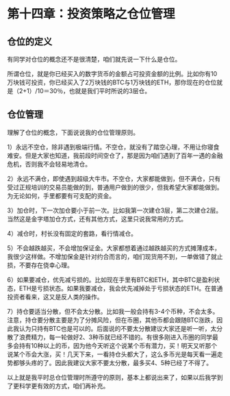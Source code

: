 # 第十四章：投资策略之仓位管理

## 仓位的定义

有同学对仓位的概念还不是很清楚，咱们就先说一下什么是仓位。

所谓仓位，就是你已经买入的数字货币的金额占可投资金额的比例。比如你有10万块钱可投资，你已经买入了2万块钱的BTC与1万块钱的ETH，那你现在的仓位就是（2+1）/10＝30％，也就是我们平时所说的3层仓。

## 仓位管理

理解了仓位的概念，下面说说我的仓位管理原则。

1）永远不空仓，除非遇到极端行情。不空仓，就没有了踏空心理，不用让你寝食难安。但是大家也知道，我前段时间空仓了，那是因为咱们遇到了百年一遇的金融危机，否则我不会轻易地清仓。

2）永远不满仓，即使遇到超级大牛市。不空仓，大家都能做到，但不满仓，只有受过正规培训的交易员能做的到，普通用户做到的很少，但我希望大家都能做到。为无论如何，手里都要有可支配的资金。

3）加仓时，下一次加仓要小于前一次。比如我第一次建仓3层，第二次建仓2层。当然这是金字塔加仓方式，还有其他方式，这里只说我常用的方式。

4）减仓时，村长没有固定的套路，看行情减仓。

5）不会越跌越买，不会增加保证金。大家都想着通过越跌越买的方式摊薄成本，我很少这样做。不增加保金是针对约合而言的，咱们现货用不到，一单做错了就止损，不要存在侥幸心理。

6）如果要减仓，优先减亏损的。比如现在手里有BTC和ETH，其中BTC是盈利状态，ETH是亏损状态。如果我要减仓，我会优先减掉处于亏损状态的ETH。在普通投资者看来，这又是反人类的操作。

7）持仓要适当分散，但不会太分散。比如我一般会持有3-4个币种，不会太多。注意，持仓要分散主要是为了分摊风险，但在币圈，其他币都会跟随BTC涨跌，因此我认为只持有BTC也是可以的。后面说的不要太分散建议大家还是听一听，太分散了浪费精力，每一轮做好2、3种币就已经不错的。有很多刚进入币圈的同学最多会持有10种以上的币，因为他今天听这个说某个币有潜力，买！明天又听那个说某个币会大涨，买！几天下来，一看持仓头都大了，这么多币光是每天看一遍走势都够头疼的了。因此我建议大家不要太分散，最多买4、5种已经了不得了。

以上就是我平时总仓位管理时所遵守的原则，基本上都说出来了，如果以后我学到了更科学更有效的方式，咱们再补充。

